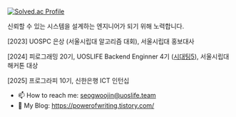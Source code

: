 ### 
[![Solved.ac Profile](http://mazassumnida.wtf/api/v2/generate_badge?boj=zaza0804)](https://solved.ac/백준아이디/)

신뢰할 수 있는 시스템을 설계하는 엔지니어가 되기 위해 노력합니다.


[2023] UOSPC 은상 (서울시립대 알고리즘 대회), 서울시립대 홍보대사

[2024] 피로그래밍 20기, UOSLIFE Backend Enginner 4기 (<a href="https://github.com/uoslife/server-meeting">시대팅5</a>), 서울시립대 해커톤 대상

[2025] 프로그라피 10기, 신한은행 ICT 인턴십


- 📫 How to reach me: seogwoojin@uoslife.team
- 💬 My Blog: https://powerofwriting.tistory.com/
<!--
[![Top Langs](https://github-readme-stats.vercel.app/api/top-langs/?username=seogwoojin)](https://github.com/anuraghazra/github-readme-stats)
[![Anurag's GitHub stats](https://github-readme-stats.vercel.app/api?username=seogwoojin)](https://github.com/anuraghazra/github-readme-stats)

**seogwoojin/seogwoojin** is a ✨ _special_ ✨ repository because its `README.md` (this file) appears on your GitHub profile.

Here are some ideas to get you started:

- 🔭 I’m currently working on ...
- 🌱 I’m currently learning ...
- 👯 I’m looking to collaborate on ...
- 🤔 I’m looking for help with ...

- 📫 How to reach me: ...
- 😄 Pronouns: ...
- ⚡ Fun fact: ...
-->
